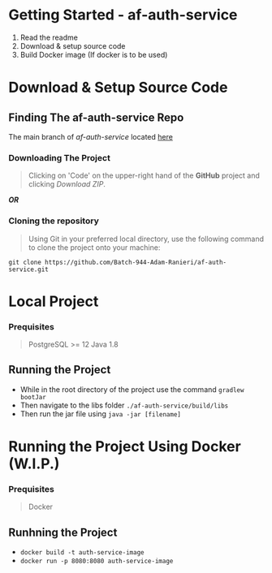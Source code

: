 # Getting Started - af-auth-service
1. Read the readme
2. Download & setup source code
3. Build Docker image (If docker is to be used)

# Download & Setup Source Code

## Finding The af-auth-service Repo
The main branch of *af-auth-service* located [here](https://github.com/Batch-944-Adam-Ranieri/af-auth-service)

### Downloading The Project
> Clicking on 'Code' on the upper-right hand of the **GitHub** project and clicking *Download ZIP*.

***OR***

### Cloning the repository
> Using Git in your preferred local directory, use the following command to clone the project onto your machine:
> 
``git clone https://github.com/Batch-944-Adam-Ranieri/af-auth-service.git``

# Local Project

### Prequisites
> PostgreSQL >= 12
> Java 1.8

## Running the Project
- While in the root directory of the project use the command `gradlew bootJar`
- Then navigate to the libs folder `./af-auth-service/build/libs`
- Then run the jar file using `java -jar [filename]`

# Running the Project Using Docker (W.I.P.) 

### Prequisites
> Docker
>

## Runhning the Project
- `docker build -t auth-service-image`
- `docker run -p 8080:8080 auth-service-image`
